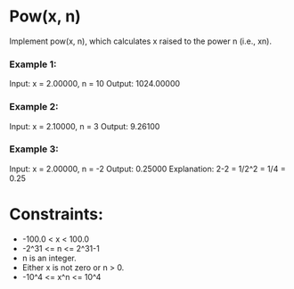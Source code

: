 # Pow(x, n)

Implement pow(x, n), which calculates x raised to the power n (i.e., xn).

 

### Example 1:

Input: x = 2.00000, n = 10
Output: 1024.00000

### Example 2:

Input: x = 2.10000, n = 3
Output: 9.26100

### Example 3:

Input: x = 2.00000, n = -2
Output: 0.25000
Explanation: 2-2 = 1/2^2 = 1/4 = 0.25
 

# Constraints:

* -100.0 < x < 100.0
* -2^31 <= n <= 2^31-1
* n is an integer.
* Either x is not zero or n > 0.
* -10^4 <= x^n <= 10^4